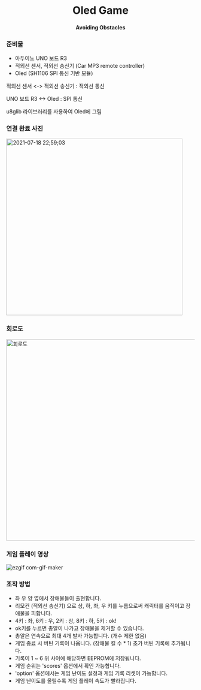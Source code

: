 
<h1 align="center"> Oled Game </h1>

<h4 align="center"> Avoiding Obstacles </h4>


### 준비물
- 아두이노 UNO 보드 R3
- 적외선 센서, 적외선 송신기 (Car MP3 remote controller)
- Oled (SH1106 SPI 통신 기반 모듈)

적외선 센서 <-> 적외선 송신기 : 적외선 통신

UNO 보드 R3 <-> Oled : SPI 통신

u8glib 라이브러리를 사용하여 Oled에 그림

### 연결 완료 사진

<img width="471" alt="2021-07-18 22;59;03" src="https://user-images.githubusercontent.com/86474141/126070102-5cddf993-82ab-41b4-a8d0-9e4b2ae5b4e1.PNG">

### 회로도

<img width="537" alt="회로도" src="https://user-images.githubusercontent.com/86474141/126897813-1ae3a291-f495-41cb-ab88-cad2370c5893.PNG">


### 게임 플레이 영상

![ezgif com-gif-maker](https://user-images.githubusercontent.com/86474141/126072594-909f29d7-0fe1-4cb9-9153-c00f8f63c711.gif)


### 조작 방법
- 좌 우 양 옆에서 장애물들이 출현합니다.
- 리모컨 (적외선 송신기) 으로 상, 하, 좌, 우 키를 누름으로써 캐릭터를 움직이고 장애물을 피합니다.
- 4키 : 좌, 6키 : 우, 2키 : 상, 8키 : 하, 5키 : ok!
- ok키를 누르면 총알이 나가고 장애물을 제거할 수 있습니다.
- 총알은 연속으로 최대 4개 발사 가능합니다. (개수 제한 없음)
- 게임 종료 시 버틴 기록이 나옵니다. (장애물 킬 수 * 1) 초가 버틴 기록에 추가됩니다.
- 기록이 1 ~ 6 위 사이에 해당하면 EEPROM에 저장됩니다.
- 게임 순위는 'scores' 옵션에서 확인 가능합니다.
- 'option' 옵션에서는 게임 난이도 설정과 게임 기록 리셋이 가능합니다.
- 게임 난이도를 올릴수록 게임 플레이 속도가 빨라집니다.

